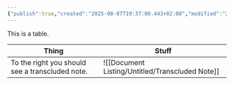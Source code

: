 ```yaml
---
{"publish":true,"created":"2025-08-07T19:37:00.443+02:00","modified":"2025-08-07T20:33:43.058+02:00","cssclasses":""}
---
```


This is a table.


| Thing                                           | Stuff                 |
| ----------------------------------------------- | --------------------- |
| To the right you should see a transcluded note. | ![[Document Listing/Untitled/Transcluded Note]] |

